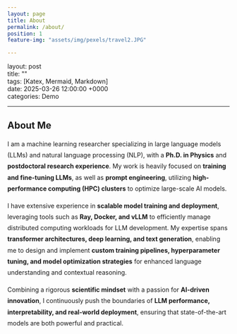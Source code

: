 ```yaml
---
layout: page
title: About
permalink: /about/
position: 1
feature-img: "assets/img/pexels/travel2.JPG"

---
```

layout: post  
title: ""  
tags: [Katex, Mermaid, Markdown]  
date: 2025-03-26 12:00:00 +0000  
categories: Demo  

---  

## About Me  

<p style="line-height: 1.8;">
I am a machine learning researcher specializing in large language models (LLMs) and natural language processing (NLP), with a <strong>Ph.D. in Physics</strong> and <strong>postdoctoral research experience</strong>.  
My work is heavily focused on <strong>training and fine-tuning LLMs</strong>, as well as <strong>prompt engineering</strong>, utilizing <strong>high-performance computing (HPC) clusters</strong> to optimize large-scale AI models.  
</p>  

<p style="line-height: 1.8;">
I have extensive experience in <strong>scalable model training and deployment</strong>, leveraging tools such as <strong>Ray, Docker, and vLLM</strong> to efficiently manage distributed computing workloads for LLM development.  
My expertise spans <strong>transformer architectures, deep learning, and text generation</strong>, enabling me to design and implement <strong>custom training pipelines, hyperparameter tuning, and model optimization strategies</strong> for enhanced language understanding and contextual reasoning.  
</p>  

<p style="line-height: 1.8;">
Combining a rigorous <strong>scientific mindset</strong> with a passion for <strong>AI-driven innovation</strong>, I continuously push the boundaries of <strong>LLM performance, interpretability, and real-world deployment</strong>, ensuring that state-of-the-art models are both powerful and practical.  
</p>

